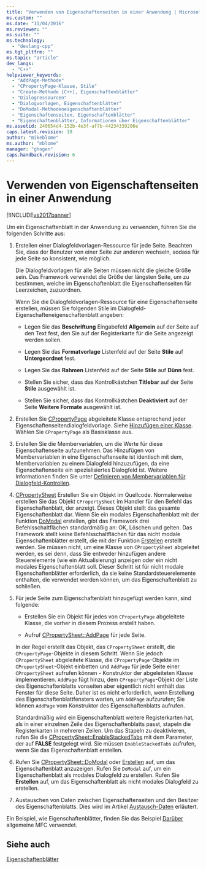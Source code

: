 ```yaml
---
title: "Verwenden von Eigenschaftenseiten in einer Anwendung | Microsoft Docs"
ms.custom: ""
ms.date: "11/04/2016"
ms.reviewer: ""
ms.suite: ""
ms.technology: 
  - "devlang-cpp"
ms.tgt_pltfrm: ""
ms.topic: "article"
dev_langs: 
  - "C++"
helpviewer_keywords: 
  - "AddPage-Methode"
  - "CPropertyPage-Klasse, Stile"
  - "Create-Methode [C++], Eigenschaftenblätter"
  - "Dialogressourcen"
  - "Dialogvorlagen, Eigenschaftenblätter"
  - "DoModal-Methodeneigenschaftenblätter"
  - "Eigenschaftenseiten, Eigenschaftenblätter"
  - "Eigenschaftenblätter, Informationen über Eigenschaftenblätter"
ms.assetid: 240654d4-152b-4e3f-af7b-44234339206e
caps.latest.revision: 10
author: "mikeblome"
ms.author: "mblome"
manager: "ghogen"
caps.handback.revision: 6
---
```

# Verwenden von Eigenschaftenseiten in einer Anwendung
[!INCLUDE[vs2017banner](../assembler/inline/includes/vs2017banner.md)]

Um ein Eigenschaftenblatt in der Anwendung zu verwenden, führen Sie die folgenden Schritte aus:  
  
1.  Erstellen einer Dialogfeldvorlagen\-Ressource für jede Seite.  Beachten Sie, dass der Benutzer von einer Seite zur anderen wechseln, sodass für jede Seite so konsistent, wie möglich.  
  
     Die Dialogfeldvorlagen für alle Seiten müssen nicht die gleiche Größe sein.  Das Framework verwendet die Größe der längsten Seite, um zu bestimmen, welche im Eigenschaftenblatt die Eigenschaftenseiten für Leerzeichen, zuzuordnen.  
  
     Wenn Sie die Dialogfeldvorlagen\-Ressource für eine Eigenschaftenseite erstellen, müssen Sie folgenden Stile im Dialogfeld\-Eigenschafteneigenschaftenblatt angeben:  
  
    -   Legen Sie das **Beschriftung**  Eingabefeld **Allgemein**  auf der Seite auf den Text fest, den Sie auf der Registerkarte für die Seite angezeigt werden sollen.  
  
    -   Legen Sie das **Formatvorlage**  Listenfeld auf der Seite **Stile**  auf **Untergeordnet** fest.  
  
    -   Legen Sie das **Rahmen**  Listenfeld auf der Seite **Stile**  auf **Dünn** fest.  
  
    -   Stellen Sie sicher, dass das Kontrollkästchen **Titlebar**  auf der Seite **Stile**  ausgewählt ist.  
  
    -   Stellen Sie sicher, dass das Kontrollkästchen **Deaktiviert**  auf der Seite **Weitere Formate** ausgewählt ist.  
  
2.  Erstellen Sie [CPropertyPage](../mfc/reference/cpropertypage-class.md) abgeleitete Klasse entsprechend jeder Eigenschaftenseitendialogfeldvorlage.  Siehe [Hinzufügen einer Klasse](../ide/adding-a-class-visual-cpp.md).  Wählen Sie `CPropertyPage` als Basisklasse aus.  
  
3.  Erstellen Sie die Membervariablen, um die Werte für diese Eigenschaftenseite aufzunehmen.  Das Hinzufügen von Membervariablen in eine Eigenschaftenseite ist identisch mit dem, Membervariablen zu einem Dialogfeld hinzuzufügen, da eine Eigenschaftenseite ein spezialisiertes Dialogfeld ist.  Weitere Informationen finden Sie unter [Definieren von Membervariablen für Dialogfeld\-Kontrollen](../mfc/defining-member-variables-for-dialog-controls.md).  
  
4.  [CPropertySheet](../mfc/reference/cpropertysheet-class.md) Erstellen Sie ein Objekt im Quellcode.  Normalerweise erstellen Sie das Objekt `CPropertySheet` im Handler für den Befehl das Eigenschaftenblatt, der anzeigt.  Dieses Objekt stellt das gesamte Eigenschaftenblatt dar.  Wenn Sie ein modales Eigenschaftenblatt mit der Funktion [DoModal](../Topic/CPropertySheet::DoModal.md) erstellen, gibt das Framework drei Befehlsschaltflächen standardmäßig an: OK, Löschen und gelten.  Das Framework stellt keine Befehlsschaltflächen für das nicht modale Eigenschaftenblätter erstellt, die mit der Funktion [Erstellen](../Topic/CPropertySheet::Create.md) erstellt werden.  Sie müssen nicht, um eine Klasse von `CPropertySheet` abgeleitet werden, es sei denn, dass Sie entweder hinzufügen andere Steuerelemente \(wie ein Aktualisierung\) anzeigen oder ein nicht modales Eigenschaftenblatt soll.  Dieser Schritt ist für nicht modale Eigenschaftenblätter erforderlich, da sie keine Standardsteuerelemente enthalten, die verwendet werden können, um das Eigenschaftenblatt zu schließen.  
  
5.  Für jede Seite zum Eigenschaftenblatt hinzugefügt werden kann, sind folgende:  
  
    -   Erstellen Sie ein Objekt für jedes von `CPropertyPage` abgeleitete Klasse, die vorher in diesem Prozess erstellt haben.  
  
    -   Aufruf [CPropertySheet::AddPage](../Topic/CPropertySheet::AddPage.md) für jede Seite.  
  
     In der Regel erstellt das Objekt, das `CPropertySheet` erstellt, die `CPropertyPage`\-Objekte in diesem Schritt.  Wenn Sie jedoch `CPropertySheet` abgeleitete Klasse, die `CPropertyPage`\-Objekte im `CPropertySheet`\-Objekt einbetten und `AddPage` für jede Seite einer `CPropertySheet` aufrufen können \- Konstruktor der abgeleiteten Klasse implementieren.  `AddPage` fügt hinzu, dem `CPropertyPage`\-Objekt der Liste des Eigenschaftenblatts vonseiten aber eigentlich nicht enthält das Fenster für diese Seite.  Daher ist es nicht erforderlich, wenn Erstellung des Eigenschaftenblattfensters warten, um `AddPage` aufzurufen; Sie können `AddPage` vom Konstruktor des Eigenschaftenblatts aufrufen.  
  
     Standardmäßig wird ein Eigenschaftenblatt weitere Registerkarten hat, als in einer einzelnen Zeile des Eigenschaftenblatts passt, stapeln die Registerkarten in mehreren Zeilen.  Um das Stapeln zu deaktivieren, rufen Sie die [CPropertySheet::EnableStackedTabs](../Topic/CPropertySheet::EnableStackedTabs.md) mit dem Parameter, der auf **FALSE** festgelegt wird.  Sie müssen `EnableStackedTabs` aufrufen, wenn Sie das Eigenschaftenblatt erstellen.  
  
6.  Rufen Sie [CPropertySheet::DoModal](../Topic/CPropertySheet::DoModal.md) oder [Erstellen](../Topic/CPropertySheet::Create.md) auf, um das Eigenschaftenblatt anzuzeigen.  Rufen Sie `DoModal` auf, um ein Eigenschaftenblatt als modales Dialogfeld zu erstellen.  Rufen Sie **Erstellen** auf, um das Eigenschaftenblatt als nicht modales Dialogfeld zu erstellen.  
  
7.  Austauschen von Daten zwischen Eigenschaftenseiten und den Besitzer des Eigenschaftenblatts.  Dies wird im Artikel [Austausch\-Daten](../mfc/exchanging-data.md) erläutert.  
  
 Ein Beispiel, wie Eigenschaftenblätter, finden Sie das Beispiel [Darüber](../top/visual-cpp-samples.md) allgemeine MFC verwendet.  
  
## Siehe auch  
 [Eigenschaftenblätter](../mfc/property-sheets-mfc.md)